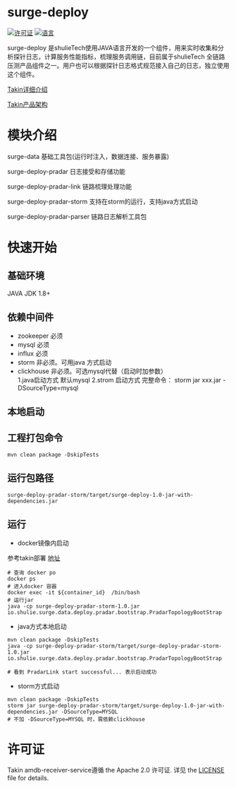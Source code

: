 # surge-deploy
[![许可证](https://img.shields.io/github/license/pingcap/tidb.svg)](https://github.com/pingcap/tidb/blob/master/LICENSE)
[![语言](https://img.shields.io/badge/Language-Java-blue.svg)](https://www.java.com/)

surge-deploy 是shulieTech使用JAVA语言开发的一个组件，用来实时收集和分析探针日志，计算服务性能指标，梳理服务调用链，目前属于shulieTech 全链路压测产品组件之一。用户也可以根据探针日志格式规范接入自己的日志，独立使用这个组件。

[Takin详细介绍](https://docs.shulie.io/docs/opensource/opensource-1d2ckv049184j)

[Takin产品架构](https://docs.shulie.io/docs/opensource/opensource-1d4d0l6o0b6u9)

# 模块介绍
surge-data 基础工具包(运行时注入，数据连接、服务暴露)

surge-deploy-pradar 日志接受和存储功能

surge-deploy-pradar-link 链路梳理处理功能

surge-deploy-pradar-storm 支持在storm的运行，支持java方式启动

surge-deploy-pradar-parser 链路日志解析工具包
# 快速开始
## 基础环境
JAVA JDK 1.8+
## 依赖中间件
- zookeeper 必须
- mysql 必须
- influx 必须
- storm 非必须。可用java 方式启动
- clickhouse 非必须。可选mysql代替（启动时加参数）  
  1.java启动方式 默认mysql
  2.strom 启动方式 完整命令： storm jar xxx.jar -DSourceType=mysql
## 本地启动
## 工程打包命令
```
mvn clean package -DskipTests
```
## 运行包路径
```
surge-deploy-pradar-storm/target/surge-deploy-1.0-jar-with-dependencies.jar
```


## 运行
- docker镜像内启动

参考takin部署 [地址](https://docs.shulie.io/docs/opensource/opensource-1d40ib39m90bu)
```
# 查询 docker po
docker ps
# 进入docker 容器
docker exec -it ${container_id}  /bin/bash
# 运行jar
java -cp surge-deploy-pradar-storm-1.0.jar io.shulie.surge.data.deploy.pradar.bootstrap.PradarTopologyBootStrap
```

- java方式本地启动

```
mvn clean package -DskipTests
java -cp surge-deploy-pradar-storm/target/surge-deploy-pradar-storm-1.0.jar io.shulie.surge.data.deploy.pradar.bootstrap.PradarTopologyBootStrap

# 看到 PradarLink start successful... 表示启动成功

```
- storm方式启动

```
mvn clean package -DskipTests
storm jar surge-deploy-pradar-storm/target/surge-deploy-1.0-jar-with-dependencies.jar -DSourceType=MYSQL
# 不加 -DSourceType=MYSQL 时，需依赖clickhouse
```
# 许可证

Takin amdb-receiver-service遵循 the Apache 2.0 许可证. 详见 the [LICENSE](https://github.com/shulieTech/Takin/blob/main/LICENSE) file for details.